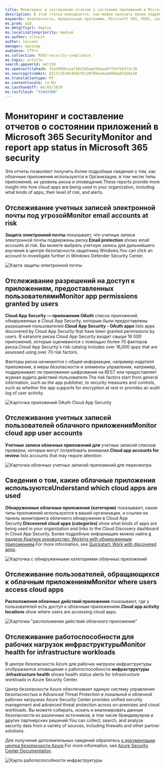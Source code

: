 ```yaml
---
title: Мониторинг и составление отчетов о состоянии приложений в Microsoft 365 Security
description: В этой статье описывается, как можно получить более подробные сведения об использовании облачных приложений в Организации.
keywords: безопасность, вредоносные программы, Microsoft 365, M365, центр безопасности, монитор, отчет, приложения
ms.prod: w10
ms.mktglfcycl: deploy
ms.localizationpriority: medium
ms.author: ellevin
author: levinec
manager: dansimp
audience: ITPro
ms.collection: M365-security-compliance
ms.topic: article
search.appverid: met150
ms.openlocfilehash: 33a10996ceaf3023d5aee58aaabf3fef54372c30
ms.sourcegitcommit: 8213c353954b92f5c3979bee4aa049da0fd28a18
ms.translationtype: MT
ms.contentlocale: ru-RU
ms.lasthandoff: 04/03/2019
ms.locfileid: "31043300"
---
```

# <a name="monitor-and-report-app-status-in-microsoft-365-security"></a><span data-ttu-id="41b01-104">Мониторинг и составление отчетов о состоянии приложений в Microsoft 365 Security</span><span class="sxs-lookup"><span data-stu-id="41b01-104">Monitor and report app status in Microsoft 365 security</span></span>


<span data-ttu-id="41b01-105">Эти отчеты позволяют получить более подробные сведения о том, как облачные приложения используются в Организации, в том числе типы приложений, их уровень риска и оповещения.</span><span class="sxs-lookup"><span data-stu-id="41b01-105">These reports provide more insight into how cloud apps are being used in your organization, including what kinds of apps, their level of risk, and alerts.</span></span>

## <a name="monitor-email-accounts-at-risk"></a><span data-ttu-id="41b01-106">Отслеживание учетных записей электронной почты под угрозой</span><span class="sxs-lookup"><span data-stu-id="41b01-106">Monitor email accounts at risk</span></span>

<span data-ttu-id="41b01-107">**Защита электронной почты** показывает, что учетные записи электронной почты подвержены риску.</span><span class="sxs-lookup"><span data-stu-id="41b01-107">**Email protection** shows email accounts at risk.</span></span> <span data-ttu-id="41b01-108">Вы можете выбрать учетную запись для дальнейшего изучения в центре безопасности защитника Windows.</span><span class="sxs-lookup"><span data-stu-id="41b01-108">You can click an account to investigate further in Windows Defender Security Center.</span></span>

![Карта защиты электронной почты](./media/security-docs/email-protection.png)

## <a name="monitor-app-permissions-granted-by-users"></a><span data-ttu-id="41b01-110">Отслеживание разрешений на доступ к приложениям, предоставленных пользователями</span><span class="sxs-lookup"><span data-stu-id="41b01-110">Monitor app permissions granted by users</span></span>

<span data-ttu-id="41b01-111">**Cloud App Security — приложения OAuth** список приложений, обнаруженных в Cloud App Security, которым были предоставлены разрешения пользователей.</span><span class="sxs-lookup"><span data-stu-id="41b01-111">**Cloud App Security - OAuth apps** lists apps discovered by Cloud App Security that have been granted permissions by users.</span></span> <span data-ttu-id="41b01-112">В каталоге риска Cloud App Security входит свыше 16 000 приложений, которые оцениваются с помощью более 70 факторов риска.</span><span class="sxs-lookup"><span data-stu-id="41b01-112">Cloud App Security's risk catalog includes over 16,000 apps that are assessed using over 70 risk factors.</span></span>

<span data-ttu-id="41b01-113">Факторы риска начинаются с общей информации, например издателя приложения, в меры безопасности и элементы управления, например, поддерживает ли приложение шифрование на REST или предоставляет журнал аудита действий пользователя.</span><span class="sxs-lookup"><span data-stu-id="41b01-113">The risk factors start from general information, such as the app publisher, to security measures and controls, such as whether the app supports for encryption at rest or provides an audit log of user activity.</span></span>

![Карточка приложений OAuth Cloud App Security](./media/security-docs/cloud-app-security-oauth-apps.png)

## <a name="monitor-cloud-app-user-accounts"></a><span data-ttu-id="41b01-115">Отслеживание учетных записей пользователей облачного приложения</span><span class="sxs-lookup"><span data-stu-id="41b01-115">Monitor cloud app user accounts</span></span>

<span data-ttu-id="41b01-116">**Учетные записи облачных приложений для** учетных записей списков проверки, которые могут потребовать внимания.</span><span class="sxs-lookup"><span data-stu-id="41b01-116">**Cloud app accounts for review** lists accounts that may require attention.</span></span>

![Карточка облачных учетных записей приложений для пересмотра](./media/security-docs/cloud-app-accounts-for-review.png)

## <a name="understand-which-cloud-apps-are-used"></a><span data-ttu-id="41b01-118">Сведения о том, какие облачные приложения используются</span><span class="sxs-lookup"><span data-stu-id="41b01-118">Understand which cloud apps are used</span></span>

<span data-ttu-id="41b01-119">**Обнаруженные облачные приложения (категории)** показывают, какие типы приложений используются в вашей организации, и ссылки на панель мониторинга облачного обнаружения в Cloud App Security.</span><span class="sxs-lookup"><span data-stu-id="41b01-119">**Discovered cloud apps (categories)** show what kinds of apps are being used in your organization and links to the Cloud Discovery dashboard in Cloud App Security.</span></span> <span data-ttu-id="41b01-120">Более подробную информацию можно найти [в разделе Краткое руководство: Working with обнаруженным приложениям](https://docs.microsoft.com/cloud-app-security/discovered-apps).</span><span class="sxs-lookup"><span data-stu-id="41b01-120">For more information, see [Quickstart: Work with discovered apps](https://docs.microsoft.com/cloud-app-security/discovered-apps).</span></span>  

![Карточка с обнаруженными категориями облачных приложений](./media/security-docs/discovered-cloud-apps-categories.png)

## <a name="monitor-where-users-access-cloud-apps"></a><span data-ttu-id="41b01-122">Отслеживание пользователей, обращающихся к облачным приложениям</span><span class="sxs-lookup"><span data-stu-id="41b01-122">Monitor where users access cloud apps</span></span>

<span data-ttu-id="41b01-123">**Расположения облачных действий приложения** показывают, где у пользователей есть доступ к облачным приложениям.</span><span class="sxs-lookup"><span data-stu-id="41b01-123">**Cloud app activity locations** show where users are accessing cloud apps.</span></span>

![Карточка "расположение действий облачного приложения"](./media/security-docs/cloud-app-activity-locations.png)

## <a name="monitor-health-for-infrastructure-workloads"></a><span data-ttu-id="41b01-125">Отслеживание работоспособности для рабочих нагрузок инфраструктуры</span><span class="sxs-lookup"><span data-stu-id="41b01-125">Monitor health for infrastructure workloads</span></span>

<span data-ttu-id="41b01-126">В центре безопасности Azure для рабочих нагрузок инфраструктуры отображаются оповещения о работоспособности **инфраструктуры** .</span><span class="sxs-lookup"><span data-stu-id="41b01-126">**Infrastructure health** shows health status alerts for infrastructure workloads in Azure Security Center.</span></span>

<span data-ttu-id="41b01-127">Центр безопасности Azure обеспечивает единую систему управления безопасностью и Advanced Threat Protection в локальной и облачной рабочих нагрузках.</span><span class="sxs-lookup"><span data-stu-id="41b01-127">Azure Security Center provides unified security management and advanced threat protection across on-premises and cloud workloads.</span></span> <span data-ttu-id="41b01-128">Вы можете собирать, искать и анализировать данные безопасности из различных источников, в том числе брандмауэров и других партнерских решений.</span><span class="sxs-lookup"><span data-stu-id="41b01-128">You can collect, search, and analyze security data from a variety of sources, including firewalls and other partner solutions.</span></span>

<span data-ttu-id="41b01-129">Для получения дополнительных сведений обратитесь [к документации центра безопасности Azure](https://docs.microsoft.com/azure/security-center/).</span><span class="sxs-lookup"><span data-stu-id="41b01-129">For more information, see [Azure Security Center Documentation](https://docs.microsoft.com/azure/security-center/).</span></span>

![Карта работоспособности инфраструктуры](./media/security-docs/infrastructure-health.png)
